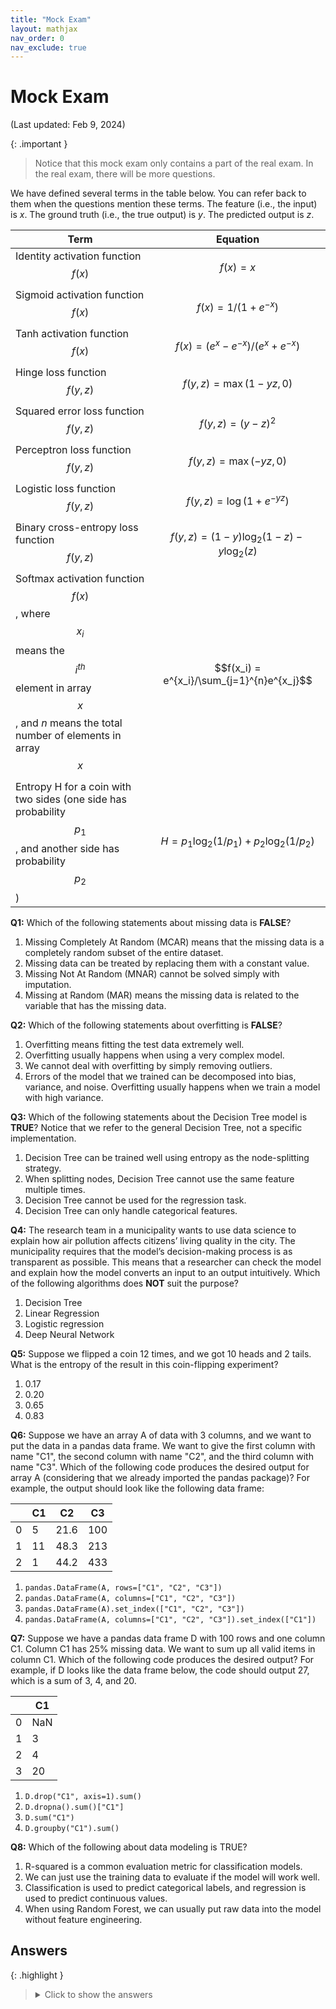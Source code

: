 ```yaml
---
title: "Mock Exam"
layout: mathjax
nav_order: 0
nav_exclude: true
---
```


# Mock Exam

(Last updated: Feb 9, 2024)

{: .important }
> Notice that this mock exam only contains a part of the real exam. In the real exam, there will be more questions.

We have defined several terms in the table below. You can refer back to them when the questions mention these terms. The feature (i.e., the input) is $x$. The ground truth (i.e., the true output) is $y$. The predicted output is $z$.

| Term | Equation |
|----|--------|
| Identity activation function $$f(x)$$ | $$f(x)=x$$ |
| Sigmoid activation function $$f(x)$$ | $$f(x)=1/(1+e^{-x})$$ |
| Tanh activation function $$f(x)$$ | $$f(x)=(e^{x}-e^{-x})/(e^{x}+e^{-x})$$ |
| Hinge loss function $$f(y,z)$$ | $$f(y,z)=\max(1-yz,0)$$ |
| Squared error loss function $$f(y,z)$$ | $$f(y,z)=(y-z)^2$$ |
| Perceptron loss function $$f(y,z)$$ | $$f(y,z)=\max(-yz,0)$$ |
| Logistic loss function $$f(y,z)$$ | $$f(y,z)=\log(1+e^{-yz})$$ |
| Binary cross-entropy loss function $$f(y,z)$$ | $$f(y,z)=(1-y)\log_{2}(1-z)-y\log_{2}(z)$$ |
| Softmax activation function $$f(x)$$, where $$x_i$$ means the $$i^{th}$$ element in array $$x$$, and $n$ means the total number of elements in array $$x$$ | $$f(x_i) = e^{x_i}/\sum_{j=1}^{n}e^{x_j}$$ |
| Entropy H for a coin with two sides (one side has probability $$p_{1}$$, and another side has probability $$p_{2}$$) | $$H = p_{1}\log_{2}(1/p_{1}) + p_{2}\log_{2}(1/p_{2})$$ |

**Q1:** Which of the following statements about missing data is **FALSE**?
1. Missing Completely At Random (MCAR) means that the missing data is a completely random subset of the entire dataset.
2. Missing data can be treated by replacing them with a constant value.
3. Missing Not At Random (MNAR) cannot be solved simply with imputation.
4. Missing at Random (MAR) means the missing data is related to the variable that has the missing data.

**Q2:** Which of the following statements about overfitting is **FALSE**?
1. Overfitting means fitting the test data extremely well.
2. Overfitting usually happens when using a very complex model.
3. We cannot deal with overfitting by simply removing outliers.
4. Errors of the model that we trained can be decomposed into bias, variance, and noise. Overfitting usually happens when we train a model with high variance.

**Q3:** Which of the following statements about the Decision Tree model is **TRUE**? Notice that we refer to the general Decision Tree, not a specific implementation.
1. Decision Tree can be trained well using entropy as the node-splitting strategy.
2. When splitting nodes, Decision Tree cannot use the same feature multiple times.
3. Decision Tree cannot be used for the regression task.
4. Decision Tree can only handle categorical features.

**Q4:** The research team in a municipality wants to use data science to explain how air pollution affects citizens’ living quality in the city. The municipality requires that the model’s decision-making process is as transparent as possible. This means that a researcher can check the model and explain how the model converts an input to an output intuitively. Which of the following algorithms does **NOT** suit the purpose?
1. Decision Tree
2. Linear Regression
3. Logistic regression
4. Deep Neural Network

**Q5:** Suppose we flipped a coin 12 times, and we got 10 heads and 2 tails. What is the entropy of the result in this coin-flipping experiment?
1. 0.17
2. 0.20
3. 0.65
4. 0.83

**Q6:** Suppose we have an array A of data with 3 columns, and we want to put the data in a pandas data frame. We want to give the first column with name "C1", the second column with name "C2", and the third column with name "C3". Which of the following code produces the desired output for array A (considering that we already imported the pandas package)? For example, the output should look like the following data frame:

|  | C1 | C2 | C3 |
|---|---|---|---|
| 0 | 5 | 21.6 | 100 |
| 1 | 11 | 48.3 | 213 |
| 2 | 1 | 44.2 | 433 |

1. `pandas.DataFrame(A, rows=["C1", "C2", "C3"])`
2. `pandas.DataFrame(A, columns=["C1", "C2", "C3"])`
3. `pandas.DataFrame(A).set_index(["C1", "C2", "C3"])`
4. `pandas.DataFrame(A, columns=["C1", "C2", "C3"]).set_index(["C1"])`

**Q7:** Suppose we have a pandas data frame D with 100 rows and one column C1. Column C1 has 25% missing data. We want to sum up all valid items in column C1. Which of the following code produces the desired output? For example, if D looks like the data frame below, the code should output 27, which is a sum of 3, 4, and 20.

|  | C1 |
|---|---|
| 0 | NaN |
| 1 | 3 |
| 2 | 4 |
| 3 | 20 |

1. `D.drop("C1", axis=1).sum()`
2. `D.dropna().sum()["C1"]`
3. `D.sum("C1")`
4. `D.groupby("C1").sum()`

**Q8:** Which of the following about data modeling is TRUE?
1. R-squared is a common evaluation metric for classification models.
2. We can just use the training data to evaluate if the model will work well.
3. Classification is used to predict categorical labels, and regression is used to predict continuous values.
4. When using Random Forest, we can usually put raw data into the model without feature engineering.

## Answers

{: .highlight }
> <details><summary>Click to show the answers</summary>
>
> - Q1: 4
> - Q2: 1
> - Q3: 1
> - Q4: 4
> - Q5: 3
> - Q6: 2
> - Q7: 2
> - Q8: 3
> </details>